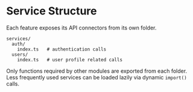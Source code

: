# Service Structure

Each feature exposes its API connectors from its own folder.

```
services/
  auth/
    index.ts   # authentication calls
  users/
    index.ts   # user profile related calls
```

Only functions required by other modules are exported from each folder. Less frequently used services can be loaded
lazily via dynamic `import()` calls.
